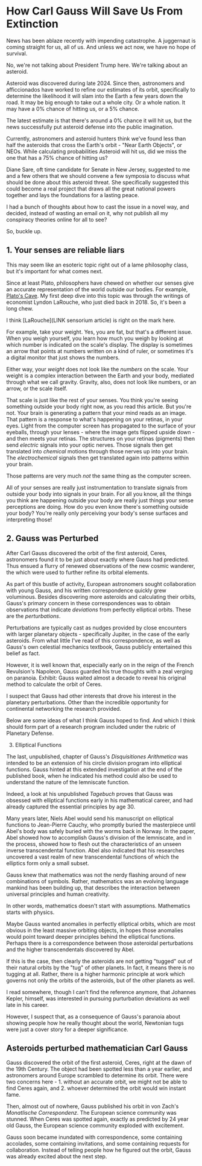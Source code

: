 How Carl Gauss Will Save Us From Extinction
===========================================

News has been ablaze recently with impending catastrophe.  A juggernaut is coming straight for us, all of us.  And unless we act now, we have no hope of survival.

No, we're not talking about President Trump here.  We're talking about an asteroid.

Asteroid <note NAME> was discovered during late 2024.  Since then, astronomers and afficcionados have worked to refine our estimates of its orbit, specifically to determine the likelihood it will slam into the Earth a few years down the road.  It may be big enough to take out a whole city.  Or a whole nation.  It may have a 0% chance of hitting us, or a 5% chance.

The latest estimate is that there's around a 0% chance it will hit us, but the news successfully put asteroid defense into the public imagination.

Currently, astronomers and asteroid hunters think we've found less than half the asteroids that cross the Earth's orbit - "Near Earth Objects", or NEOs.  While calculating probabilities Asteroid <note NAME> will hit us, did we miss the one that has a 75% chance of hitting us?

Diane Sare, oft time candidate for Senate in New Jersey, suggested to me and a few others that we should convene a few symposia to discuss what should be done about this asteroid threat.  She specifically suggested this could become a real project that draws all the great national powers together and lays the foundations for a lasting peace.

I had a bunch of thoughts about how to cast the issue in a novel way, and decided, instead of wasting an email on it, why not publish all my conspiracy theories online for all to see?

So, buckle up.

## 1. Your senses are reliable liars

This may seem like an esoteric topic right out of a lame philosophy class, but it's important for what comes next.

Since at least Plato, philosophers have chewed on whether our senses give an accurate representation of the world outside our bodies.  For example, [Plato's Cave](LINK).  My first deep dive into this topic was through the writings of economist Lyndon LaRouche, who just died back in 2018.  So, it's been a long chew.

I think [LaRouche](LINK sensorium article) is right on the mark here.

For example, take your weight.  Yes, you are fat, but that's a different issue.  When you weigh yourself, you learn how much you weigh by looking at which number is indicated on the scale's display.  The display is sometimes an arrow that points at numbers written on a kind of ruler, or sometimes it's a digital monitor that just shows the numbers.

Either way, your _weight_ does not look like the _numbers_ on the scale.  Your weight is a complex interaction between the Earth and your body, mediated through what we call gravity.  Gravity, also, does not look like numbers, or an arrow, or the scale itself.

That scale is just like the rest of your senses.  You think you're seeing something outside your body right now, as you read this article.  But you're not.  Your brain is generating a pattern that your mind reads as an image.  That pattern is a response to what's happening on your retinas, in your eyes.  Light from the computer screen has propagated to the surface of your eyeballs, through your lenses - where the image gets flipped upside down - and then meets your retinas.  The structures on your retinas (pigments) then send _electric_ signals into your optic nerves.  Those signals then get translated into _chemical_ motions through those nerves up into your brain.  The _electrochemical_ signals then get translated again into patterns within your brain.

Those patterns are very much _not_ the same thing as the computer screen.

All of your senses are really just instrumentation to translate signals from outside your body into signals in your brain.  For all you know, all the things you think are happening outside your body are really just things your sense perceptions are doing.  How do you even know there's something outside your body?  You're really only perceiving your body's sense surfaces and interpreting those!

## 2. Gauss was Perturbed

After Carl Gauss discovered the orbit of the first asteroid, Ceres, astronomers found it to be just about exactly where Gauss had predicted.  Thus ensued a flurry of renewed observations of the new cosmic wanderer, the which were used to further refine its orbital elements.

As part of this bustle of activity, European astronomers sought collaboration with young Gauss, and his written correspondence quickly grew voluminous.  Besides discovering more asteroids and calculating their orbits, Gauss's primary concern in these correspondences was to obtain observations that indicate _deviations_ from perfectly elliptical orbits.  These are the _perturbations_.

Perturbations are typically cast as nudges provided by close encounters with larger planetary objects - specifically Jupiter, in the case of the early asteroids.  From what little I've read of this correspondence, as well as Gauss's own celestial mechanics textbook, Gauss publicly entertained this belief as fact.

However, it is well known that, especially early on in the reign of the French Revulsion's Napoleon, Gauss guarded his true thoughts with a zeal verging on paranoia.  Exhibit: Gauss waited almost a decade to reveal his original method to calculate the orbit of Ceres.

I suspect that Gauss had other interests that drove his interest in the planetary perturbations.  Other than the incredible opportunity for continental networking the research provided.

Below are some ideas of what I think Gauss hoped to find.  And which I think should form part of a research program included under the rubric of Planetary Defense.

3. Elliptical Functions

The last, unpublished, chapter of Gauss's _Disquisitiones Arithmetica_ was intended to be an extension of his circle division program into elliptical functions.  Gauss hinted at this extended investigation at the end of the published book, when he indicated his method could also be used to understand the nature of the lemniscate function.

Indeed, a look at his unpublished _Tagebuch_ proves that Gauss was obsessed with elliptical functions early in his mathematical career, and had already captured the essential principles by age 30.

Many years later, Niels Abel would send his manuscript on elliptical functions to Jean-Pierre Cauchy, who promptly buried the masterpiece until Abel's body was safely buried with the worms back in Norway.  In the paper, Abel showed how to accomplish Gauss's division of the lemniscate, and in the process, showed how to flesh out the characteristics of an unseen inverse transcendental function.  Abel also indicated that his researches uncovered a vast realm of new transcendental functions of which the elliptics form only a small subset.

Gauss knew that mathematics was not the nerdy flashing around of new combinations of symbols.  Rather, mathematics was an evolving language mankind has been building up, that describes the interaction between universal principles and human creativity.

In other words, mathematics doesn't start with assumptions.  Mathematics starts with physics.

Maybe Gauss wanted anomalies in perfectly elliptical orbits, which are most obvious in the least massive orbiting objects, in hopes those anomalies would point toward deeper principles behind the elliptical functions.  Perhaps there is a correspondence between those asteroidal perturbations and the higher transcendentals discovered by Abel.

If this is the case, then clearly the asteroids are not getting "tugged" out of their natural orbits by the "tug" of other planets.  In fact, it means there is no tugging at all.  Rather, there is a higher harmonic principle at work which governs not only the orbits of the asteroids, but of the other planets as well.

I read somewhere, though I can't find the reference anymore, that Johannes Kepler, himself, was interested in pursuing purturbation deviations as well late in his career.





However, I suspect that, as a consequence of Gauss's paranoia about showing people how he really thought about the world, Newtonian tugs were just a cover story for a deeper significance.






## Asteroids perturbed mathematician Carl Gauss

Gauss discovered the orbit of the first asteroid, Ceres, right at the dawn of the 19th Century.  The object had been spotted less than a year earlier, and astronomers around Europe scrambled to determine its orbit.  There were two concerns here - 1. without an accurate orbit, we might not be able to find Ceres again, and 2. whoever determined the orbit would win instant fame.

Then, almost out of nowhere, Gauss published his orbit in von Zach's _Monatlische Correspondenz_.  The European science community was stunned.  When Ceres was spotted again, exactly as predicted by 24 year old Gauss, the European science community exploded with excitement.

Gauss soon became inundated with correspondence, some containing accolades, some containing invitations, and some containing requests for collaboration.  Instead of telling people how he figured out the orbit, Gauss was already excited about the next step.
